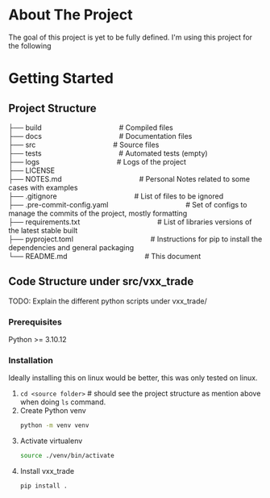 # About The Project

The goal of this project is yet to be fully defined. I'm using this project for the following  



# Getting Started

## Project Structure 

├── build                   &emsp; &emsp; &emsp;&emsp; &emsp; &emsp;&emsp; &emsp; &emsp;# Compiled files   
├── docs                    &emsp; &emsp; &emsp;&emsp; &emsp; &emsp;&emsp; &emsp; &emsp;# Documentation files    
├── src                     &emsp; &emsp; &emsp;&emsp; &emsp; &emsp;&emsp; &emsp; &emsp;# Source files    
├── tests                   &emsp; &emsp; &emsp;&emsp; &emsp; &emsp;&emsp; &emsp; &emsp;# Automated tests (empty)   
├── logs                    &emsp; &emsp; &emsp;&emsp; &emsp; &emsp;&emsp; &emsp; &emsp;# Logs of the project    
├── LICENSE    
├── NOTES.md                &emsp; &emsp; &emsp;&emsp; &emsp; &emsp;&emsp; &emsp; &emsp;# Personal Notes related to some cases with examples   
├── .gitignore              &emsp; &emsp; &emsp;&emsp; &emsp; &emsp;&emsp; &emsp; &emsp;# List of files to be ignored    
├── .pre-commit-config.yaml &emsp; &emsp; &emsp;&emsp; &emsp; &emsp;&emsp; &emsp; &emsp;# Set of configs to manage the commits of the project, mostly formatting    
├── requirements.txt        &emsp; &emsp; &emsp;&emsp; &emsp; &emsp;&emsp; &emsp; &emsp;# List of libraries versions of the latest stable built    
├── pyproject.toml          &emsp; &emsp; &emsp;&emsp; &emsp; &emsp;&emsp; &emsp; &emsp;# Instructions for pip to install the dependencies and general packaging    
└── README.md               &emsp; &emsp; &emsp;&emsp; &emsp; &emsp;&emsp; &emsp; &emsp;# This document      


## Code Structure under src/vxx_trade

TODO: Explain the different python scripts under vxx_trade/

### Prerequisites

Python >= 3.10.12

### Installation

Ideally installing this on linux would be better, this was only tested on linux. 

1. `cd <source folder>` # should see the project structure as mention above when doing `ls` command. 
2. Create Python venv
   ```sh
   python -m venv venv
   ```
3. Activate virtualenv
   ```sh
   source ./venv/bin/activate
   ```
4. Install vxx_trade
   ```sh
   pip install . 
   ```
